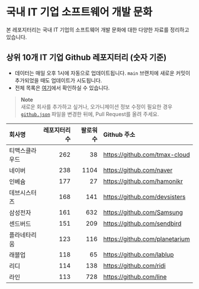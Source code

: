 # 국내 IT 기업 소프트웨어 개발 문화
본 레포지터리는 국내 IT 기업의 소프트웨어 개발 문화에 대한 다양한 자료를 정리하고 있습니다.

## 상위 10개 IT 기업 Github 레포지터리 (숫자 기준)

- 데이터는 매일 오후 1시에 자동으로 업데이트됩니다. `main` 브랜치에 새로운 커밋이 추가되었을 때도 업데이트가 시도됩니다.
- 전체 목록은 [여기](./github.md)에서 확인하실 수 있습니다.

> **Note**<br />
> 새로운 회사를 추가하고 싶거나, 오가니제이션 정보 수정이 필요한 경우 [`github.json`](./github.json) 파일을 변경한 뒤에, Pull Request를 올려 주세요.

<!-- MARKDOWN_TABLE(GITHUB): START -->

| **회사명** | **레포지터리 수** | **팔로워 수** | **Github 주소** |
|:---|---:|---:|:---|
| 티맥스클라우드 | 262 | 38 | https://github.com/tmax-cloud |
| 네이버 | 238 | 1104 | https://github.com/naver |
| 인베슘 | 177 | 27 | https://github.com/hamonikr |
| 데브시스터즈 | 168 | 141 | https://github.com/devsisters |
| 삼성전자 | 161 | 632 | https://github.com/Samsung |
| 센드버드 | 151 | 209 | https://github.com/sendbird |
| 플라네타리움 | 123 | 116 | https://github.com/planetarium |
| 래블업 | 118 | 65 | https://github.com/lablup |
| 리디 | 114 | 138 | https://github.com/ridi |
| 라인 | 113 | 728 | https://github.com/line |

<!-- MARKDOWN_TABLE(GITHUB): END -->
